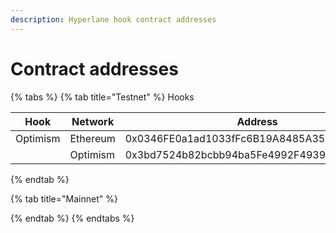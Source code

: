 ```yaml
---
description: Hyperlane hook contract addresses
---
```


# Contract addresses

{% tabs %}
{% tab title="Testnet" %}
Hooks

<table><thead><tr><th width="168">Hook</th><th width="181">Network</th><th width="236">Address</th><th>Explorer</th></tr></thead><tbody><tr><td>Optimism</td><td>Ethereum </td><td>0x0346FE0a1ad1033fFc6B19A8485A3543370F04c5</td><td></td></tr><tr><td></td><td>Optimism</td><td>0x3bd7524b82bcbb94ba5Fe4992F493991bb951839</td><td></td></tr></tbody></table>
{% endtab %}

{% tab title="Mainnet" %}

{% endtab %}
{% endtabs %}
